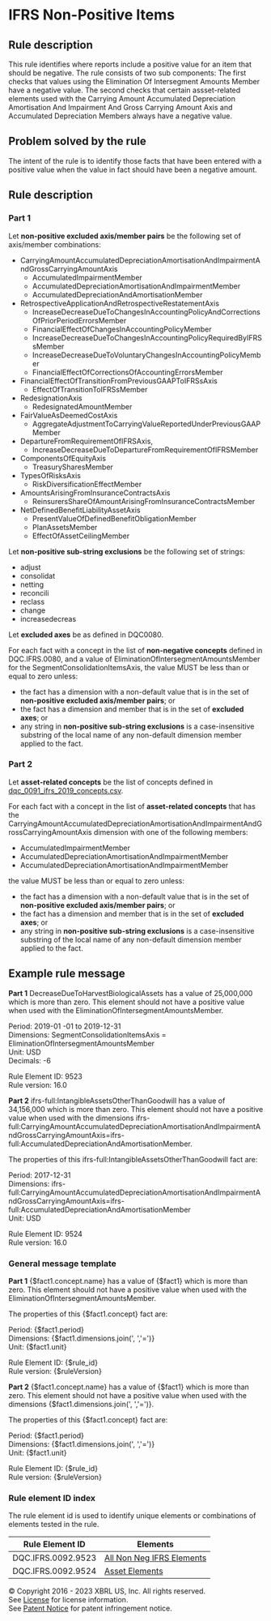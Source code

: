 # IFRS Non-Positive Items  

## Rule description

This rule identifies where reports include a positive value for an item that should be negative.  The rule consists of two sub components: The first checks that values using the Elimination Of Intersegment Amounts Member have a negative value. The second checks that certain assset-related elements used with the Carrying Amount Accumulated Depreciation Amortisation And Impairment And Gross Carrying Amount Axis and Accumulated Depreciation Members always have a negative value.


## Problem solved by the rule
The intent of the rule is to identify those facts that have been entered with a positive value when the value in fact should have been a negative amount.

## Rule description 

### Part 1

Let **non-positive excluded axis/member pairs** be the following set of axis/member combinations:

* CarryingAmountAccumulatedDepreciationAmortisationAndImpairmentAndGrossCarryingAmountAxis
    * AccumulatedImpairmentMember
    * AccumulatedDepreciationAmortisationAndImpairmentMember
    * AccumulatedDepreciationAndAmortisationMember
* RetrospectiveApplicationAndRetrospectiveRestatementAxis
    * IncreaseDecreaseDueToChangesInAccountingPolicyAndCorrectionsOfPriorPeriodErrorsMember
    * FinancialEffectOfChangesInAccountingPolicyMember
    * IncreaseDecreaseDueToChangesInAccountingPolicyRequiredByIFRSsMember
    * IncreaseDecreaseDueToVoluntaryChangesInAccountingPolicyMember
    * FinancialEffectOfCorrectionsOfAccountingErrorsMember
* FinancialEffectOfTransitionFromPreviousGAAPToIFRSsAxis
    * EffectOfTransitionToIFRSsMember
* RedesignationAxis
    * RedesignatedAmountMember
* FairValueAsDeemedCostAxis
    * AggregateAdjustmentToCarryingValueReportedUnderPreviousGAAPMember
* DepartureFromRequirementOfIFRSAxis,
    * IncreaseDecreaseDueToDepartureFromRequirementOfIFRSMember
* ComponentsOfEquityAxis
    * TreasurySharesMember
* TypesOfRisksAxis
    * RiskDiversificationEffectMember
* AmountsArisingFromInsuranceContractsAxis
    * ReinsurersShareOfAmountArisingFromInsuranceContractsMember
* NetDefinedBenefitLiabilityAssetAxis
    * PresentValueOfDefinedBenefitObligationMember
    * PlanAssetsMember
    * EffectOfAssetCeilingMember

Let **non-positive sub-string exclusions** be the following set of strings:

* adjust
* consolidat
* netting
* reconcili
* reclass
* change
* increasedecreas

Let **excluded axes** be as defined in DQC0080.

For each fact with a concept in the list of **non-negative concepts** defined in DQC.IFRS.0080, and a value of EliminationOfIntersegmentAmountsMember for the SegmentConsolidationItemsAxis, the value MUST be less than or equal to zero unless:

* the fact has a dimension with a non-default value that is in the set of **non-positive excluded axis/member pairs**; or
* the fact has a dimension and member that is in the set of **excluded axes**; or 
* any string in **non-positive sub-string exclusions** is a case-insensitive substring of the local name of any non-default dimension member applied to the fact.

### Part 2

Let **asset-related concepts** be the list of concepts defined in [dqc_0091_ifrs_2019_concepts.csv](https://github.com/DataQualityCommittee/dqc_us_rules/blob/master/dqc_us_rules/resources/DQC_IFRS_0091/dqc_0091_ifrs_2019_concepts.csv).

For each fact with a concept in the list of **asset-related concepts** that has the CarryingAmountAccumulatedDepreciationAmortisationAndImpairmentAndGrossCarryingAmountAxis dimension with one of the following members:

* AccumulatedImpairmentMember
* AccumulatedDepreciationAmortisationAndImpairmentMember
* AccumulatedDepreciationAmortisationAndImpairmentMember

the value MUST be less than or equal to zero unless:

* the fact has a dimension with a non-default value that is in the set of **non-positive excluded axis/member pairs**; or
* the fact has a dimension and member that is in the set of **excluded axes**; or
* any string in **non-positive sub-string exclusions** is a case-insensitive substring of the local name of any non-default dimension member applied to the fact.

## Example rule message
**Part 1**
DecreaseDueToHarvestBiologicalAssets has a value of 25,000,000 which is more than zero. This element should not have a positive value when used with the EliminationOfIntersegmentAmountsMember. 

Period: 2019-01 -01 to 2019-12-31  
Dimensions: SegmentConsolidationItemsAxis = EliminationOfIntersegmentAmountsMember  
Unit: USD  
Decimals: -6

Rule Element ID: 9523  
Rule version: 16.0

**Part 2**
ifrs-full:IntangibleAssetsOtherThanGoodwill has a value of 34,156,000 which is more than zero. This element should not have a positive value when used with the dimensions ifrs-full:CarryingAmountAccumulatedDepreciationAmortisationAndImpairmentAndGrossCarryingAmountAxis=ifrs-full:AccumulatedDepreciationAndAmortisationMember.

The properties of this ifrs-full:IntangibleAssetsOtherThanGoodwill fact are:

Period: 2017-12-31  
Dimensions: ifrs-full:CarryingAmountAccumulatedDepreciationAmortisationAndImpairmentAndGrossCarryingAmountAxis=ifrs-full:AccumulatedDepreciationAndAmortisationMember  
Unit: USD

Rule Element ID: 9524  
Rule version: 16.0 

### General message template
**Part 1**
{$fact1.concept.name} has a value of {$fact1} which is more than zero. This element should not have a positive value when used with the EliminationOfIntersegmentAmountsMember. 

The properties of this {$fact1.concept} fact are:

Period: {$fact1.period}  
Dimensions: {$fact1.dimensions.join(', ','=')}  
Unit: {$fact1.unit}

Rule Element ID: {$rule_id}  
Rule version: {$ruleVersion}

**Part 2**
{$fact1.concept.name} has a value of {$fact1} which is more than zero. This element should not have a positive value when used with the dimensions {$fact1.dimensions.join(', ','=')}. 

The properties of this {$fact1.concept} fact are:

Period: {$fact1.period}  
Dimensions: {$fact1.dimensions.join(', ','=')}  
Unit: {$fact1.unit}

Rule Element ID: {$rule_id}  
Rule version: {$ruleVersion}

### Rule element ID index
The rule element id is used to identify unique elements or combinations of elements tested in the rule.

|Rule Element ID|Elements|  
|--------|--------|  
|DQC.IFRS.0092.9523|[All Non Neg IFRS Elements](../DQC_IFRS_0080/DQC_0080_ListOfElements.xlsx?raw=true)| 
|DQC.IFRS.0092.9524|[Asset Elements](https://github.com/DataQualityCommittee/dqc_us_rules/blob/master/dqc_us_rules/resources/DQC_IFRS_0091/dqc_0091_ifrs_2018_concepts.csv)|

© Copyright 2016 - 2023 XBRL US, Inc. All rights reserved.   
See [License](https://xbrl.us/dqc-license) for license information.  
See [Patent Notice](https://xbrl.us/dqc-patent) for patent infringement notice.  
